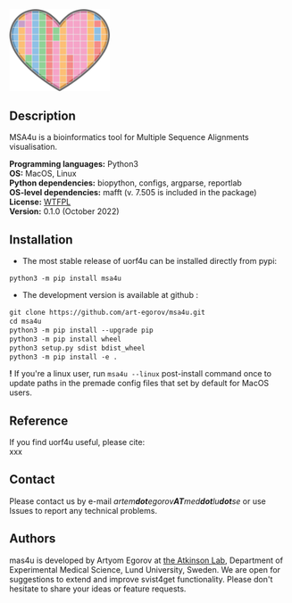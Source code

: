 
<img  src="docs/img/msa4u_logo.png" width="180"/>


## Description

MSA4u is a bioinformatics tool for Multiple Sequence Alignments visualisation. 

**Programming languages:** Python3   
**OS:** MacOS, Linux  
**Python dependencies:** biopython, configs, argparse, reportlab  
**OS-level dependencies:** mafft (v. 7.505 is included in the package)   
**License:** [WTFPL](http://www.wtfpl.net)  
**Version:** 0.1.0 (October 2022)


## Installation

- The most stable release of uorf4u can be installed directly from pypi:

```
python3 -m pip install msa4u
```

- The development version is available at github :

```
git clone https://github.com/art-egorov/msa4u.git
cd msa4u
python3 -m pip install --upgrade pip
python3 -m pip install wheel
python3 setup.py sdist bdist_wheel
python3 -m pip install -e .
```

**!** If you're a linux user, run `msa4u --linux` post-install command once to update paths in the premade config files that set by default for MacOS users.


## Reference

If you find uorf4u useful, please cite:  
xxx


## Contact

Please contact us by e-mail _artem**dot**egorov**AT**med**dot**lu**dot**se_ or use Issues to report any technical problems.  

## Authors

mas4u is developed by Artyom Egorov at [the Atkinson Lab](https://atkinson-lab.com), Department of Experimental Medical Science, Lund University, Sweden. We are open for suggestions to extend and improve svist4get functionality. Please don't hesitate to share your ideas or feature requests.

